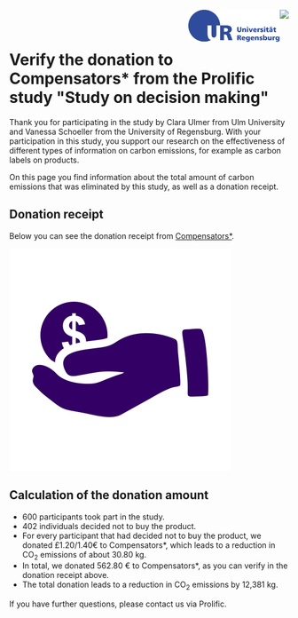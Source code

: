 
<img align="right" height="60" src="https://github.com/Vanessa-project/Study/raw/gh-pages/logo_uulm.png"> <img align="right"  height="58" src="https://github.com/Vanessa-project/Experiment/raw/gh-pages/logo_regensburg.png">


<br>
<br>

# Verify the donation to Compensators* from the Prolific study "Study on decision making"


Thank you for participating in the study by Clara Ulmer from Ulm University and Vanessa Schoeller from the University of Regensburg. 
With your participation in this study, you support our research on the effectiveness of different types of information on carbon emissions, for example as carbon labels on products.

On this page you find information about the total amount of carbon emissions that was eliminated by this study, as well as a donation receipt.


## Donation receipt

Below you can see the donation receipt from <a target="_blank" rel="noopener noreferrer" href="https://www.compensators.org/en/compensators/">Compensators*</a>.

![](https://github.com/Vanessa-project/Experiment/raw/gh-pages/monetary-donation.jpg)

## Calculation of the donation amount
 <ul>
  <li>600 participants took part in the study.</li>
  <li>402 individuals decided not to buy the product.</li>
  <li>For every participant that had decided not to buy the product, we donated £1.20/1.40€ to Compensators*, which leads to a reduction in CO<sub>2</sub> emissions of about 30.80 kg. </li>
    <li>In total, we donated 562.80 € to Compensators*, as you can verify in the donation receipt above.</li>
      <li>The total donation leads to a reduction in CO<sub>2</sub> emissions by 12,381 kg. </li>
</ul> 

  
If you have further questions, please contact us via Prolific.

